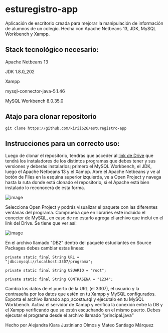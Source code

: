 # esturegistro-app
Aplicación de escritorio creada para mejorar la manipulación de información de alumnos de un colegio. Hecha con Apache Netbeans 13, JDK, MySQL Workbench y Xampp.

## Stack tecnológico necesario: 
Apache Netbeans 13

JDK 1.8.0_202

Xampp

mysql-connector-java-5.1.46

MySQL Workbench 8.0.35.0

## Atajo para clonar repositorio 

    git clone https://github.com/kirii626/esturegistro-app

## Instrucciones para un correcto uso: 
Luego de clonar el repositorio, tendrás que acceder al [link de Drive](https://drive.google.com/drive/folders/1X37tS_nGi6QEuhfl2K5fPCBdzHlW7ODl?usp=drive_link) que tendrá los instaladores de los distintos programas que debes tener y sus versiones y deberás instalarlos; primero el MySQL Workbench, el JDK, luego el Apache Netbeans 13 y el Xampp. 
Abre el Apache Netbeans y ve al botón de Files en la esquina superior izquierda, ve a Open Project y navega hasta la ruta donde está clonado el repositorio, si el Apache está bien instalado lo reconocerá de esta forma. 

![image](https://github.com/user-attachments/assets/7ac9aebf-5b3a-4b15-a725-8ec24ca4f4e9)


Selecciona Open Project y podrás visualizar el paquete con las diferentes ventanas del programa.
Comprueba que en libraries esté incluido el conector de MySQL, en caso de no estarlo agrega el archivo que incluí en el link del Drive.
Se tiene que ver así: 


![image](https://github.com/user-attachments/assets/7bec9f6e-f830-41de-bba1-ca52f1ae0b29)

En el archivo llamado "DB2" dentro del paquete estudiantes en Source Packages debes cambiar estas líneas:

    private static final String URL = "jdbc:mysql://localhost:3307/programa";

    private static final String USUARIO = "root";
    
    private static final String CONTRASENA = "1234";
    
Cambia los datos de  el puerto de la URL (el 3307), el usuario y la contraseña por los datos que estén en tu Xampp y MySQL configurados.
Exporta el archivo llamado app_acosta.sql y ejecutalo en tu MySQL Workbench.
Activa el servidor de Xampp y verifica la conexión entre la DB y el Xampp verificando que se estén escuchando en el mismo puerto.
Debes ejecutar el programa desde el archivo llamado "principal.java"





Hecho por Alejandra Kiara Justiniano Olmos y Mateo Santiago Márquez


